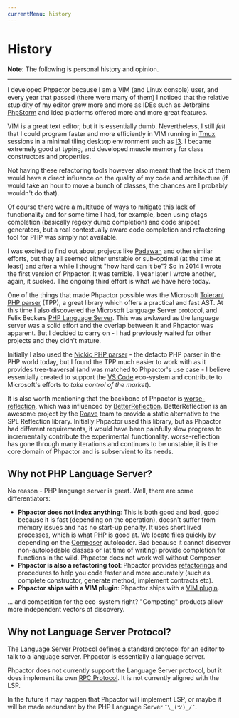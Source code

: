 ```yaml
---
currentMenu: history
---
```

History
=======

**Note**: The following is personal history and opinion.

---

I developed Phpactor because I am a VIM (and Linux console) user, and every year
that passed (there were many of them) I noticed that the relative stupidity of
my editor grew more and more as IDEs such as Jetbrains
[PhpStorm](https://www.jetbrains.com/phpstorm/) and Idea platforms offered more
and more great features.

VIM is a great text editor, but it is essentially dumb. Nevertheless, I still
_felt_ that I could program faster and more efficiently in VIM running in
[Tmux](https://github.com/tmux/tmux/wiki) sessions in a minimal tiling desktop
environment such as [I3](https://i3wm.org/). I became extremely good at
typing, and developed muscle memory for class constructors and properties.

Not having these refactoring tools however also meant that the lack of them would
have a direct influence on the quality of my code and architecture (if would
take an hour to move a bunch of classes, the chances are I probably wouldn't do
that).

Of course there were a multitude of ways to mitigate this lack of functionality
and for some time I had, for example, been using ctags completion (basically
regexy dumb completion) and code snippet generators, but a real contextually
aware code completion and refactoring tool for PHP was simply not available.

I was excited to find out about projects like
[Padawan](https://github.com/padawan-php/padawan.php) and other similar
efforts, but they all seemed either unstable or sub-optimal (at the time at
least) and after a while I thought "how hard can it be"? So in 2014 I wrote the
first version of Phpactor. It was terrible. 1 year later I wrote another,
again, it sucked. The ongoing third effort is what we have here today.

One of the things that made Phpactor possible was the Microsoft [Tolerant PHP
parser](https://github.com/Microsoft/tolerant-php-parser) (TPP), a great library
which offers a practical and fast AST. At this time I also discovered the
Microsoft Language Server protocol, and Felix Beckers [PHP Language
Server](https://github.com/felixfbecker/php-language-server). This was awkward
as the language server was a solid effort and the overlap between it and
Phpactor was apparent. But I decided to carry on - I had previously waited for
other projects and they didn't mature.

Initially I also used the [Nickic PHP
parser](https://github.com/nikic/PHP-Parser) - the defacto PHP parser in the
PHP world today, but I found the TPP much easier to work with as it
provides tree-traversal (and was matched to Phpactor's use case - I believe
essentially created to support the [VS
Code](https://en.wikipedia.org/wiki/Visual_Studio_Code) eco-system and
contribute to Microsoft's efforts to _take control of the market_).

It is also worth mentioning that the backbone of Phpactor is
[worse-reflection](https://github.com/phpactor/worse-reflection), which was
influenced by [BetterReflection](https://github.com/Roave/BetterReflection). BetterReflection
is an awesome project by the [Roave](https://roave.com/) team to provide a static
alternative to the SPL Reflection library. Initially Phpactor used this
library, but as Phpactor had different requirements, it would have been
painfully slow progress to incrementally contribute the experimental functionality. worse-reflection
has gone through many iterations and continues to be unstable, it is the core
domain of Phpactor and is subservient to its needs.


Why not PHP Language Server?
----------------------------

No reason - PHP language server is great. Well, there are some differentiators:

- **Phpactor does not index anything**: This is both good and bad, good
  because it is fast (depending on the operation), doesn't suffer from memory
  issues and has no start-up penalty. It uses short lived processes, which is
  what PHP is good at. We locate files quickly by depending on
  the [Composer](https://getcomposer.org) autoloader. Bad because
  it cannot discover non-autoloadable classes or (at time of writing) provide
  completion for functions in the wild. Phpactor does not work well without Composer.
- **Phpactor is also a refactoring tool**: Phpactor provides [refactorings](refactorings.md) and
  procedures to help you code faster and more accurately (such as complete
  constructor, generate method, implement contracts etc).
- **Phpactor ships with a VIM plugin**: Phpactor ships with a [VIM plugin](vim-plugin.md).

... and competition for the eco-system right? "Competing" products allow more
independent vectors of discovery.

Why not Language Server Protocol?
---------------------------------

The [Language Server
Protocol](https://github.com/Microsoft/language-server-protocol) defines a
standard protocol for an editor to talk to a language server. Phpactor is
essentially a language server.

Phpactor does not currently support the Language Server protocol, but it does
implement its own [RPC Protocol](rpc.md). It is not currently aligned with the LSP.

In the future it may happen that Phpactor will implement LSP, or maybe it will
be made redundant by the PHP Language Server `¯\_(ツ)_/¯`.
